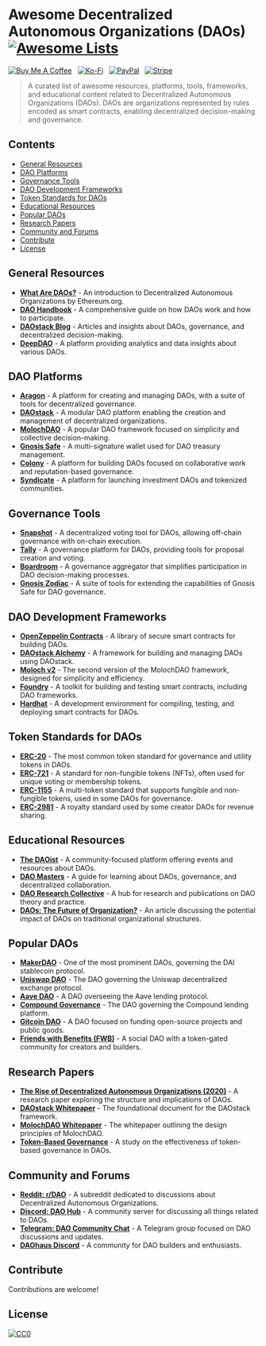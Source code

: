 # Awesome Decentralized Autonomous Organizations (DAOs) [![Awesome Lists](https://srv-cdn.himpfen.io/badges/awesome-lists/awesomelists-flat.svg)](https://github.com/awesomelistsio/awesome)

[![Buy Me A Coffee](https://srv-cdn.himpfen.io/badges/buymeacoffee/buymeacoffee-flat.svg)](https://tinyurl.com/2h9aktmd) &nbsp; [![Ko-Fi](https://srv-cdn.himpfen.io/badges/kofi/kofi-flat.svg)](https://tinyurl.com/d4xnrptz) &nbsp; [![PayPal](https://srv-cdn.himpfen.io/badges/paypal/paypal-flat.svg)](https://tinyurl.com/mr22naua) &nbsp; [![Stripe](https://srv-cdn.himpfen.io/badges/stripe/stripe-flat.svg)](https://tinyurl.com/e8ymxdw3)

> A curated list of awesome resources, platforms, tools, frameworks, and educational content related to Decentralized Autonomous Organizations (DAOs). DAOs are organizations represented by rules encoded as smart contracts, enabling decentralized decision-making and governance.

## Contents

- [General Resources](#general-resources)
- [DAO Platforms](#dao-platforms)
- [Governance Tools](#governance-tools)
- [DAO Development Frameworks](#dao-development-frameworks)
- [Token Standards for DAOs](#token-standards-for-daos)
- [Educational Resources](#educational-resources)
- [Popular DAOs](#popular-daos)
- [Research Papers](#research-papers)
- [Community and Forums](#community-and-forums)
- [Contribute](#contribute)
- [License](#license)

## General Resources

- **[What Are DAOs?](https://ethereum.org/en/dao/)** - An introduction to Decentralized Autonomous Organizations by Ethereum.org.
- **[DAO Handbook](https://daohandbook.org/)** - A comprehensive guide on how DAOs work and how to participate.
- **[DAOstack Blog](https://medium.com/daostack)** - Articles and insights about DAOs, governance, and decentralized decision-making.
- **[DeepDAO](https://deepdao.io/)** - A platform providing analytics and data insights about various DAOs.

## DAO Platforms

- **[Aragon](https://aragon.org/)** - A platform for creating and managing DAOs, with a suite of tools for decentralized governance.
- **[DAOstack](https://daostack.io/)** - A modular DAO platform enabling the creation and management of decentralized organizations.
- **[MolochDAO](https://molochdao.com/)** - A popular DAO framework focused on simplicity and collective decision-making.
- **[Gnosis Safe](https://gnosis-safe.io/)** - A multi-signature wallet used for DAO treasury management.
- **[Colony](https://colony.io/)** - A platform for building DAOs focused on collaborative work and reputation-based governance.
- **[Syndicate](https://syndicate.io/)** - A platform for launching investment DAOs and tokenized communities.

## Governance Tools

- **[Snapshot](https://snapshot.org/)** - A decentralized voting tool for DAOs, allowing off-chain governance with on-chain execution.
- **[Tally](https://www.withtally.com/)** - A governance platform for DAOs, providing tools for proposal creation and voting.
- **[Boardroom](https://www.boardroom.info/)** - A governance aggregator that simplifies participation in DAO decision-making processes.
- **[Gnosis Zodiac](https://gnosisguild.org/zodiac/)** - A suite of tools for extending the capabilities of Gnosis Safe for DAO governance.

## DAO Development Frameworks

- **[OpenZeppelin Contracts](https://docs.openzeppelin.com/contracts/)** - A library of secure smart contracts for building DAOs.
- **[DAOstack Alchemy](https://alchemy.daostack.io/)** - A framework for building and managing DAOs using DAOstack.
- **[Moloch v2](https://github.com/MolochVentures/moloch)** - The second version of the MolochDAO framework, designed for simplicity and efficiency.
- **[Foundry](https://book.getfoundry.sh/)** - A toolkit for building and testing smart contracts, including DAO frameworks.
- **[Hardhat](https://hardhat.org/)** - A development environment for compiling, testing, and deploying smart contracts for DAOs.

## Token Standards for DAOs

- **[ERC-20](https://eips.ethereum.org/EIPS/eip-20)** - The most common token standard for governance and utility tokens in DAOs.
- **[ERC-721](https://eips.ethereum.org/EIPS/eip-721)** - A standard for non-fungible tokens (NFTs), often used for unique voting or membership tokens.
- **[ERC-1155](https://eips.ethereum.org/EIPS/eip-1155)** - A multi-token standard that supports fungible and non-fungible tokens, used in some DAOs for governance.
- **[ERC-2981](https://eips.ethereum.org/EIPS/eip-2981)** - A royalty standard used by some creator DAOs for revenue sharing.

## Educational Resources

- **[The DAOist](https://thedaoist.co/)** - A community-focused platform offering events and resources about DAOs.
- **[DAO Masters](https://daomasters.xyz/)** - A guide for learning about DAOs, governance, and decentralized collaboration.
- **[DAO Research Collective](https://daoresearch.org/)** - A hub for research and publications on DAO theory and practice.
- **[DAOs: The Future of Organization?](https://hbr.org/2021/06/daos-the-future-of-organization)** - An article discussing the potential impact of DAOs on traditional organizational structures.

## Popular DAOs

- **[MakerDAO](https://makerdao.com/)** - One of the most prominent DAOs, governing the DAI stablecoin protocol.
- **[Uniswap DAO](https://uniswap.org/)** - The DAO governing the Uniswap decentralized exchange protocol.
- **[Aave DAO](https://aave.com/)** - A DAO overseeing the Aave lending protocol.
- **[Compound Governance](https://compound.finance/governance/)** - The DAO governing the Compound lending platform.
- **[Gitcoin DAO](https://gitcoin.co/)** - A DAO focused on funding open-source projects and public goods.
- **[Friends with Benefits (FWB)](https://www.fwb.help/)** - A social DAO with a token-gated community for creators and builders.

## Research Papers

- **[The Rise of Decentralized Autonomous Organizations (2020)](https://arxiv.org/abs/2008.06641)** - A research paper exploring the structure and implications of DAOs.
- **[DAOstack Whitepaper](https://daostack.io/wp/DAOstack-White-Paper-en.pdf)** - The foundational document for the DAOstack framework.
- **[MolochDAO Whitepaper](https://molochdao.com/whitepaper.pdf)** - The whitepaper outlining the design principles of MolochDAO.
- **[Token-Based Governance](https://papers.ssrn.com/sol3/papers.cfm?abstract_id=3532628)** - A study on the effectiveness of token-based governance in DAOs.

## Community and Forums

- **[Reddit: r/DAO](https://www.reddit.com/r/DAO/)** - A subreddit dedicated to discussions about Decentralized Autonomous Organizations.
- **[Discord: DAO Hub](https://discord.gg/dao)** - A community server for discussing all things related to DAOs.
- **[Telegram: DAO Community Chat](https://t.me/DAOchat)** - A Telegram group focused on DAO discussions and updates.
- **[DAOhaus Discord](https://discord.gg/daohaus)** - A community for DAO builders and enthusiasts.

## Contribute

Contributions are welcome!

## License

[![CC0](https://mirrors.creativecommons.org/presskit/buttons/88x31/svg/by-sa.svg)](http://creativecommons.org/licenses/by-sa/4.0/)

